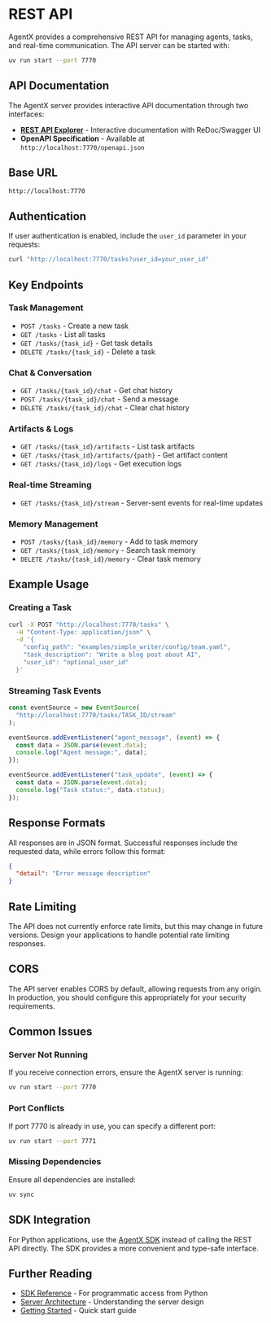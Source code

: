 # REST API

AgentX provides a comprehensive REST API for managing agents, tasks, and real-time communication. The API server can be started with:

```bash
uv run start --port 7770
```

## API Documentation

The AgentX server provides interactive API documentation through two interfaces:

- **[REST API Explorer](/api-explorer)** - Interactive documentation with ReDoc/Swagger UI
- **OpenAPI Specification** - Available at `http://localhost:7770/openapi.json`

## Base URL

```
http://localhost:7770
```

## Authentication

If user authentication is enabled, include the `user_id` parameter in your requests:

```bash
curl "http://localhost:7770/tasks?user_id=your_user_id"
```

## Key Endpoints

### Task Management

- `POST /tasks` - Create a new task
- `GET /tasks` - List all tasks
- `GET /tasks/{task_id}` - Get task details
- `DELETE /tasks/{task_id}` - Delete a task

### Chat & Conversation

- `GET /tasks/{task_id}/chat` - Get chat history
- `POST /tasks/{task_id}/chat` - Send a message
- `DELETE /tasks/{task_id}/chat` - Clear chat history

### Artifacts & Logs

- `GET /tasks/{task_id}/artifacts` - List task artifacts
- `GET /tasks/{task_id}/artifacts/{path}` - Get artifact content
- `GET /tasks/{task_id}/logs` - Get execution logs

### Real-time Streaming

- `GET /tasks/{task_id}/stream` - Server-sent events for real-time updates

### Memory Management

- `POST /tasks/{task_id}/memory` - Add to task memory
- `GET /tasks/{task_id}/memory` - Search task memory
- `DELETE /tasks/{task_id}/memory` - Clear task memory

## Example Usage

### Creating a Task

```bash
curl -X POST "http://localhost:7770/tasks" \
  -H "Content-Type: application/json" \
  -d '{
    "config_path": "examples/simple_writer/config/team.yaml",
    "task_description": "Write a blog post about AI",
    "user_id": "optional_user_id"
  }'
```

### Streaming Task Events

```javascript
const eventSource = new EventSource(
  "http://localhost:7770/tasks/TASK_ID/stream"
);

eventSource.addEventListener("agent_message", (event) => {
  const data = JSON.parse(event.data);
  console.log("Agent message:", data);
});

eventSource.addEventListener("task_update", (event) => {
  const data = JSON.parse(event.data);
  console.log("Task status:", data.status);
});
```

## Response Formats

All responses are in JSON format. Successful responses include the requested data, while errors follow this format:

```json
{
  "detail": "Error message description"
}
```

## Rate Limiting

The API does not currently enforce rate limits, but this may change in future versions. Design your applications to handle potential rate limiting responses.

## CORS

The API server enables CORS by default, allowing requests from any origin. In production, you should configure this appropriately for your security requirements.

## Common Issues

### Server Not Running

If you receive connection errors, ensure the AgentX server is running:

```bash
uv run start --port 7770
```

### Port Conflicts

If port 7770 is already in use, you can specify a different port:

```bash
uv run start --port 7771
```

### Missing Dependencies

Ensure all dependencies are installed:

```bash
uv sync
```

## SDK Integration

For Python applications, use the [AgentX SDK](/sdk) instead of calling the REST API directly. The SDK provides a more convenient and type-safe interface.

## Further Reading

- [SDK Reference](/api) - For programmatic access from Python
- [Server Architecture](/docs/design/system-architecture) - Understanding the server design
- [Getting Started](/docs/getting-started) - Quick start guide

